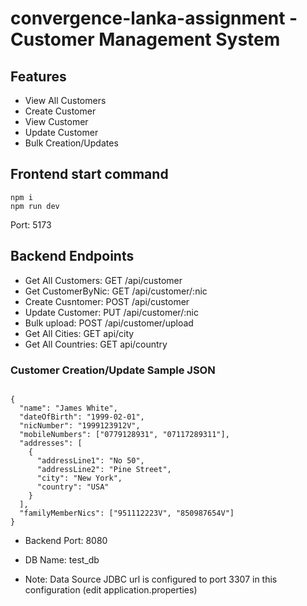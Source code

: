 # convergence-lanka-assignment - Customer Management System

## Features

- View All Customers
- Create Customer
- View Customer
- Update Customer
- Bulk Creation/Updates

## Frontend start command

```
npm i
npm run dev
```

Port: 5173

## Backend Endpoints

- Get All Customers: GET /api/customer
- Get CustomerByNic: GET /api/customer/:nic
- Create Cusntomer: POST /api/customer
- Update Customer: PUT /api/customer/:nic
- Bulk upload: POST /api/customer/upload
- Get All Cities: GET api/city
- Get All Countries: GET api/country

### Customer Creation/Update Sample JSON

```

{
  "name": "James White",
  "dateOfBirth": "1999-02-01",
  "nicNumber": "1999123912V",
  "mobileNumbers": ["0779128931", "07117289311"],
  "addresses": [
    {
      "addressLine1": "No 50",
      "addressLine2": "Pine Street",
      "city": "New York",
      "country": "USA"
    }
  ],
  "familyMemberNics": ["951112223V", "850987654V"]
}

```

- Backend Port: 8080
- DB Name: test_db

- Note: Data Source JDBC url is configured to port 3307 in this configuration (edit application.properties)

